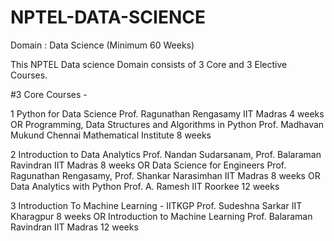 # NPTEL-DATA-SCIENCE
Domain : Data Science (Minimum 60 Weeks)

This NPTEL Data science Domain consists of 3 Core and 3 Elective Courses.

#3 Core Courses - 

1	Python for Data Science	Prof. Ragunathan Rengasamy	IIT Madras	4 weeks
   OR
  Programming, Data Structures and Algorithms in Python	Prof. Madhavan Mukund	Chennai Mathematical Institute	8 weeks

2	Introduction to Data Analytics	Prof. Nandan Sudarsanam, Prof. Balaraman Ravindran	IIT Madras	8 weeks
   OR
  Data Science for Engineers	Prof. Ragunathan Rengasamy, Prof. Shankar Narasimhan	IIT Madras	8 weeks
	 OR
  Data Analytics with Python	Prof. A. Ramesh	IIT Roorkee	12 weeks

3	Introduction To Machine Learning - IITKGP	Prof. Sudeshna Sarkar	IIT Kharagpur	8 weeks
   OR
  Introduction to Machine Learning	Prof. Balaraman Ravindran	IIT Madras	12 weeks
